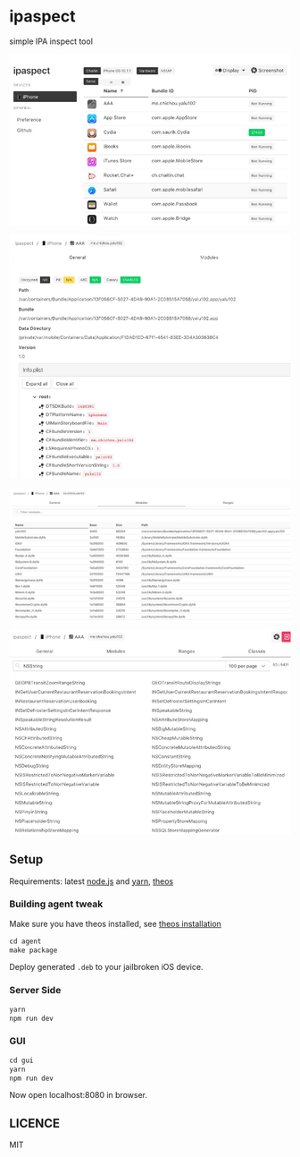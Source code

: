 # ipaspect

simple IPA inspect tool

![Welcome](screenshot/home.png)

![General](screenshot/general.png)

![Modules](screenshot/modules.png)

![classes](screenshot/classes.png)

## Setup

Requirements: latest [node.js](https://nodejs.org/) and [yarn](https://yarnpkg.com/), [theos](https://github.com/theos/theos)

### Building agent tweak

Make sure you have theos installed, see [theos installation](https://github.com/theos/theos/wiki/Installation)

```shell
cd agent
make package
```

Deploy generated `.deb` to your jailbroken iOS device.

### Server Side

```shell
yarn
npm run dev
```

### GUI

```shell
cd gui
yarn
npm run dev
```

Now open localhost:8080 in browser.

## LICENCE

MIT
